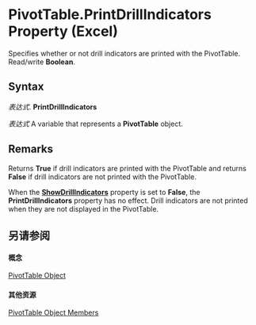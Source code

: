 
# PivotTable.PrintDrillIndicators Property (Excel)

Specifies whether or not drill indicators are printed with the PivotTable. Read/write  **Boolean**.


## Syntax

 _表达式_. **PrintDrillIndicators**

 _表达式_ A variable that represents a **PivotTable** object.


## Remarks

Returns  **True** if drill indicators are printed with the PivotTable and returns **False** if drill indicators are not printed with the PivotTable.

When the  **[ShowDrillIndicators](7495276f-122a-3f9a-c02f-6548302ec7d5.md)** property is set to **False**, the **PrintDrillIndicators** property has no effect. Drill indicators are not printed when they are not displayed in the PivotTable.


## 另请参阅


#### 概念


[PivotTable Object](a9c1d4a0-78a9-f9a6-6daf-91cb63e45842.md)
#### 其他资源


[PivotTable Object Members](http://msdn.microsoft.com/library/8e8d1692-cf32-63c6-a1f6-54ddcc2a4964%28Office.15%29.aspx)